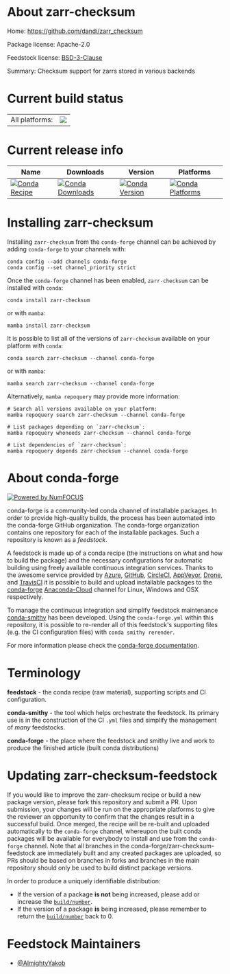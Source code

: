 About zarr-checksum
===================

Home: https://github.com/dandi/zarr_checksum

Package license: Apache-2.0

Feedstock license: [BSD-3-Clause](https://github.com/conda-forge/zarr-checksum-feedstock/blob/main/LICENSE.txt)

Summary: Checksum support for zarrs stored in various backends

Current build status
====================


<table><tr><td>All platforms:</td>
    <td>
      <a href="https://dev.azure.com/conda-forge/feedstock-builds/_build/latest?definitionId=18627&branchName=main">
        <img src="https://dev.azure.com/conda-forge/feedstock-builds/_apis/build/status/zarr-checksum-feedstock?branchName=main">
      </a>
    </td>
  </tr>
</table>

Current release info
====================

| Name | Downloads | Version | Platforms |
| --- | --- | --- | --- |
| [![Conda Recipe](https://img.shields.io/badge/recipe-zarr--checksum-green.svg)](https://anaconda.org/conda-forge/zarr-checksum) | [![Conda Downloads](https://img.shields.io/conda/dn/conda-forge/zarr-checksum.svg)](https://anaconda.org/conda-forge/zarr-checksum) | [![Conda Version](https://img.shields.io/conda/vn/conda-forge/zarr-checksum.svg)](https://anaconda.org/conda-forge/zarr-checksum) | [![Conda Platforms](https://img.shields.io/conda/pn/conda-forge/zarr-checksum.svg)](https://anaconda.org/conda-forge/zarr-checksum) |

Installing zarr-checksum
========================

Installing `zarr-checksum` from the `conda-forge` channel can be achieved by adding `conda-forge` to your channels with:

```
conda config --add channels conda-forge
conda config --set channel_priority strict
```

Once the `conda-forge` channel has been enabled, `zarr-checksum` can be installed with `conda`:

```
conda install zarr-checksum
```

or with `mamba`:

```
mamba install zarr-checksum
```

It is possible to list all of the versions of `zarr-checksum` available on your platform with `conda`:

```
conda search zarr-checksum --channel conda-forge
```

or with `mamba`:

```
mamba search zarr-checksum --channel conda-forge
```

Alternatively, `mamba repoquery` may provide more information:

```
# Search all versions available on your platform:
mamba repoquery search zarr-checksum --channel conda-forge

# List packages depending on `zarr-checksum`:
mamba repoquery whoneeds zarr-checksum --channel conda-forge

# List dependencies of `zarr-checksum`:
mamba repoquery depends zarr-checksum --channel conda-forge
```


About conda-forge
=================

[![Powered by
NumFOCUS](https://img.shields.io/badge/powered%20by-NumFOCUS-orange.svg?style=flat&colorA=E1523D&colorB=007D8A)](https://numfocus.org)

conda-forge is a community-led conda channel of installable packages.
In order to provide high-quality builds, the process has been automated into the
conda-forge GitHub organization. The conda-forge organization contains one repository
for each of the installable packages. Such a repository is known as a *feedstock*.

A feedstock is made up of a conda recipe (the instructions on what and how to build
the package) and the necessary configurations for automatic building using freely
available continuous integration services. Thanks to the awesome service provided by
[Azure](https://azure.microsoft.com/en-us/services/devops/), [GitHub](https://github.com/),
[CircleCI](https://circleci.com/), [AppVeyor](https://www.appveyor.com/),
[Drone](https://cloud.drone.io/welcome), and [TravisCI](https://travis-ci.com/)
it is possible to build and upload installable packages to the
[conda-forge](https://anaconda.org/conda-forge) [Anaconda-Cloud](https://anaconda.org/)
channel for Linux, Windows and OSX respectively.

To manage the continuous integration and simplify feedstock maintenance
[conda-smithy](https://github.com/conda-forge/conda-smithy) has been developed.
Using the ``conda-forge.yml`` within this repository, it is possible to re-render all of
this feedstock's supporting files (e.g. the CI configuration files) with ``conda smithy rerender``.

For more information please check the [conda-forge documentation](https://conda-forge.org/docs/).

Terminology
===========

**feedstock** - the conda recipe (raw material), supporting scripts and CI configuration.

**conda-smithy** - the tool which helps orchestrate the feedstock.
                   Its primary use is in the construction of the CI ``.yml`` files
                   and simplify the management of *many* feedstocks.

**conda-forge** - the place where the feedstock and smithy live and work to
                  produce the finished article (built conda distributions)


Updating zarr-checksum-feedstock
================================

If you would like to improve the zarr-checksum recipe or build a new
package version, please fork this repository and submit a PR. Upon submission,
your changes will be run on the appropriate platforms to give the reviewer an
opportunity to confirm that the changes result in a successful build. Once
merged, the recipe will be re-built and uploaded automatically to the
`conda-forge` channel, whereupon the built conda packages will be available for
everybody to install and use from the `conda-forge` channel.
Note that all branches in the conda-forge/zarr-checksum-feedstock are
immediately built and any created packages are uploaded, so PRs should be based
on branches in forks and branches in the main repository should only be used to
build distinct package versions.

In order to produce a uniquely identifiable distribution:
 * If the version of a package **is not** being increased, please add or increase
   the [``build/number``](https://docs.conda.io/projects/conda-build/en/latest/resources/define-metadata.html#build-number-and-string).
 * If the version of a package **is** being increased, please remember to return
   the [``build/number``](https://docs.conda.io/projects/conda-build/en/latest/resources/define-metadata.html#build-number-and-string)
   back to 0.

Feedstock Maintainers
=====================

* [@AlmightyYakob](https://github.com/AlmightyYakob/)

